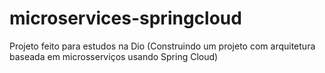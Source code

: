# microservices-springcloud
Projeto feito para estudos na Dio 
(Construindo um projeto com arquitetura baseada em microsserviços usando Spring Cloud)
